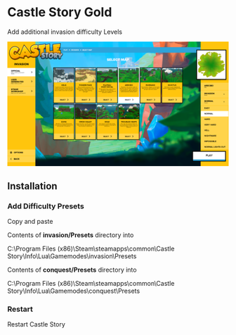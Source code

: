 # Castle Story Gold

Add additional invasion difficulty Levels

![Image of Very Hard Difficulty](https://github.com/ai4life/CasteStoryGold/blob/master/moreDifficulties.png)

## Installation

### Add Difficulty Presets
Copy and paste 

Contents of **invasion/Presets** directory into 

C:\Program Files (x86)\Steam\steamapps\common\Castle Story\Info\Lua\Gamemodes\invasion\Presets

Contents of **conquest/Presets** directory into 

C:\Program Files (x86)\Steam\steamapps\common\Castle Story\Info\Lua\Gamemodes\conquest\Presets

### Restart
Restart Castle Story
